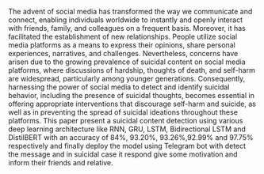 The advent of social media has transformed the way we communicate and connect, enabling individuals worldwide to instantly and openly interact with friends, family, and colleagues on a frequent basis. Moreover, it has facilitated the establishment of new relationships. People utilize social media platforms as a means to express their opinions, share personal experiences, narratives, and challenges. Nevertheless, concerns have arisen due to the growing prevalence of suicidal content on social media platforms, where discussions of hardship, thoughts of death, and self-harm are widespread, particularly among younger generations. Consequently, harnessing the power of social media to detect and identify suicidal behavior, including the presence of suicidal thoughts, becomes essential in offering appropriate interventions that discourage self-harm and suicide, as well as in preventing the spread of suicidal ideations throughout these platforms. This paper present a suicidal content detection using various deep learning architecture  like RNN, GRU, LSTM, Bidirectional LSTM and DistilBERT with an accuracy of 84%, 93.20%, 93.26%,92.99% and 97.75% respectively and finally deploy the model using Telegram bot with detect the message and in suicidal case it respond give some motivation and inform their friends and relative.
